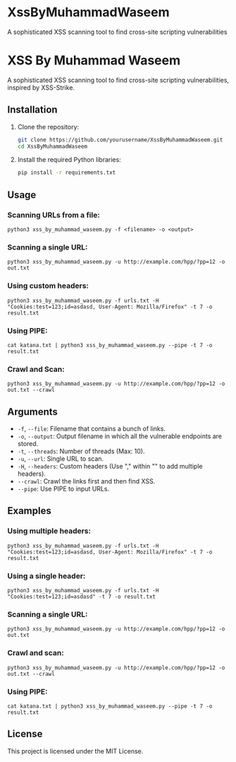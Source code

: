 # XssByMuhammadWaseem
A sophisticated XSS scanning tool to find cross-site scripting vulnerabilities

# XSS By Muhammad Waseem

A sophisticated XSS scanning tool to find cross-site scripting vulnerabilities, inspired by XSS-Strike.

## Installation

1. Clone the repository:

    ```bash
    git clone https://github.com/yourusername/XssByMuhammadWaseem.git
    cd XssByMuhammadWaseem
    ```

2. Install the required Python libraries:

    ```bash
    pip install -r requirements.txt
    ```

## Usage

### Scanning URLs from a file:
    
    python3 xss_by_muhammad_waseem.py -f <filename> -o <output>
   

### Scanning a single URL:
   
    python3 xss_by_muhammad_waseem.py -u http://example.com/hpp/?pp=12 -o out.txt
 

### Using custom headers:
 
    python3 xss_by_muhammad_waseem.py -f urls.txt -H "Cookies:test=123;id=asdasd, User-Agent: Mozilla/Firefox" -t 7 -o result.txt
   

### Using PIPE:
    
    cat katana.txt | python3 xss_by_muhammad_waseem.py --pipe -t 7 -o result.txt
  

### Crawl and Scan:
    
    python3 xss_by_muhammad_waseem.py -u http://example.com/hpp/?pp=12 -o out.txt --crawl
  

## Arguments

- `-f`, `--file`: Filename that contains a bunch of links.
- `-o`, `--output`: Output filename in which all the vulnerable endpoints are stored.
- `-t`, `--threads`: Number of threads (Max: 10).
- `-u`, `--url`: Single URL to scan.
- `-H`, `--headers`: Custom headers (Use "," within "" to add multiple headers).
- `--crawl`: Crawl the links first and then find XSS.
- `--pipe`: Use PIPE to input URLs.

## Examples

### Using multiple headers:
    
    python3 xss_by_muhammad_waseem.py -f urls.txt -H "Cookies:test=123;id=asdasd, User-Agent: Mozilla/Firefox" -t 7 -o result.txt
   

### Using a single header:
   
    python3 xss_by_muhammad_waseem.py -f urls.txt -H "Cookies:test=123;id=asdasd" -t 7 -o result.txt
   

### Scanning a single URL:
   
    python3 xss_by_muhammad_waseem.py -u http://example.com/hpp/?pp=12 -o out.txt
  

### Crawl and scan:
  
    python3 xss_by_muhammad_waseem.py -u http://example.com/hpp/?pp=12 -o out.txt --crawl
 

### Using PIPE:
   
    cat katana.txt | python3 xss_by_muhammad_waseem.py --pipe -t 7 -o result.txt
  

## License

This project is licensed under the MIT License.
